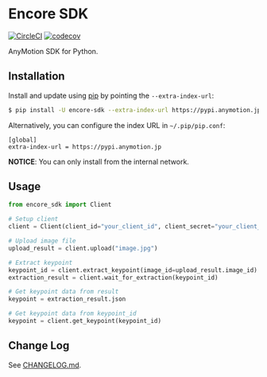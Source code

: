 # Encore SDK

[![CircleCI][ci-status]][ci] [![codecov][codecov-status]][codecov]

AnyMotion SDK for Python.

## Installation

Install and update using [pip](https://pip.pypa.io/en/stable/quickstart/) by pointing the `--extra-index-url`:

```sh
$ pip install -U encore-sdk --extra-index-url https://pypi.anymotion.jp
```

Alternatively, you can configure the index URL in `~/.pip/pip.conf`:

```text
[global]
extra-index-url = https://pypi.anymotion.jp
```

**NOTICE**: You can only install from the internal network.

## Usage

```py
from encore_sdk import Client

# Setup client
client = Client(client_id="your_client_id", client_secret="your_client_secret")

# Upload image file
upload_result = client.upload("image.jpg")

# Extract keypoint
keypoint_id = client.extract_keypoint(image_id=upload_result.image_id)
extraction_result = client.wait_for_extraction(keypoint_id)

# Get keypoint data from result
keypoint = extraction_result.json

# Get keypoint data from keypoint_id
keypoint = client.get_keypoint(keypoint_id)
```

## Change Log

See [CHANGELOG.md](CHANGELOG.md).

[ci]: https://circleci.com/bb/nttpc-datascience/encore-sdk
[ci-status]: https://circleci.com/bb/nttpc-datascience/encore-sdk/tree/master.svg?style=shield&circle-token=9a0810fc3cbbd22d0a8b65c37045c5e6c5555e28
[codecov]: https://codecov.io/bb/nttpc-datascience/encore-sdk
[codecov-status]: https://codecov.io/bb/nttpc-datascience/encore-sdk/branch/master/graph/badge.svg?token=Q1CzYrpmAb
